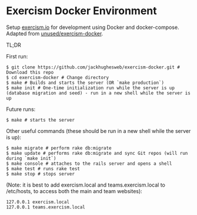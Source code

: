 # Exercism Docker Environment

Setup [exercism.io](https://exercism.io) for development using Docker and
docker-compose. Adapted from [unused/exercism-docker](https://github.com/unused/exercism-docker).

TL;DR

First run:
```
$ git clone https://github.com/jackhughesweb/exercism-docker.git # Download this repo
$ cd exercism-docker # Change directory
$ make # Builds and starts the server (OR `make production`)
$ make init # One-time initialization run while the server is up (database migration and seed) - run in a new shell while the server is up
```

Future runs:
```
$ make # starts the server
```

Other useful commands (these should be run in a new shell while the server is up):
```
$ make migrate # perform rake db:migrate
$ make update # performs rake db:migrate and sync Git repos (will run during `make init`)
$ make console # attaches to the rails server and opens a shell
$ make test # runs rake test
$ make stop # stops server
```

(Note: it is best to add exercism.local and teams.exercism.local to /etc/hosts, to access both the main and team websites):
```
127.0.0.1 exercism.local
127.0.0.1 teams.exercism.local
```
